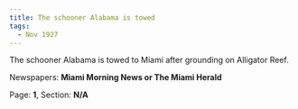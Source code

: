 ```yaml
---  
title: The schooner Alabama is towed  
tags:  
  - Nov 1927  
---  
```

  
The schooner Alabama is towed to Miami after grounding on Alligator Reef.  
  
Newspapers: **Miami Morning News or The Miami Herald**  
  
Page: **1**, Section: **N/A** 
